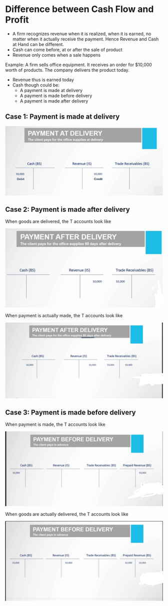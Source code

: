 # Difference between Cash Flow and Profit
- A firm recognizes revenue when it is realized, when it is earned, no matter when it actually receive the payment. Hence Revenue and Cash at Hand can be different. 
- Cash can come before, at or after the sale of product
- Revenue only comes when a sale happens

Example:
A firm sells office equipment. It receives an order for $10,000 worth of products. The company delivers the product today. 
  - Revenue thus is earned today
  - Cash though could be:
    - A payment is made at delivery
    - A payment is made before delivery
    - A payment is made after delivery

## Case 1: Payment is made at delivery

<img src="../Images/S6_payment_At_delivery.PNG" alt="T Accounts "/>

## Case 2: Payment is made after delivery

When goods are delivered, the T accounts look like

<img src="../Images/S6_payment_after_delivery.PNG" alt="T accounts at time of deliverY"/>

When payment is actually made, the T accounts look like

<img src="../Images/S6_payment_after_delivery_after60days.PNG" alt="T accounts after payment is made"/>

## Case 3: Payment is made before delivery

When payment is made, the T accounts look like

<img src="../Images/S6_Payment_before_Delivery.PNG" alt="T Accounts before delivery"/>

When goods are actually delivered, the T accounts look like

<img src="../Images/S6_Payment_before_Delivery_actual_delivery.PNG" alt="T Accounts at time of delivery"/>

